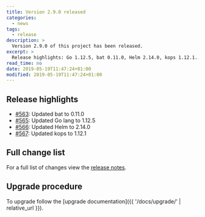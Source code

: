 ```yaml
---
title: Version 2.9.0 released
categories:
  - news
tags:
  - release
description: >
  Version 2.9.0 of this project has been released.
excerpt: >
  Release highlights: Go 1.12.5, bat 0.11.0, Helm 2.14.0, kops 1.12.1...
read_time: no
date: 2019-05-19T11:47:24+01:00
modified: 2019-05-19T11:47:24+01:00
---
```


## Release highlights

* [#563](https://github.com/gantsign/development-environment/pull/563):
  Updated bat to 0.11.0
* [#565](https://github.com/gantsign/development-environment/pull/565):
  Updated Go lang to 1.12.5
* [#566](https://github.com/gantsign/development-environment/pull/566):
  Updated Helm to 2.14.0
* [#567](https://github.com/gantsign/development-environment/pull/567):
  Updated kops to 1.12.1

## Full change list

For a full list of changes view the
[release notes](https://github.com/gantsign/development-environment/releases/tag/2.9.0).

## Upgrade procedure

To upgrade follow the
[upgrade documentation]({{ '/docs/upgrade/' | relative_url }}).
